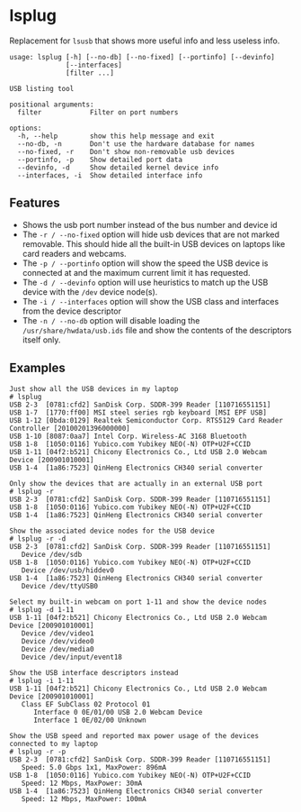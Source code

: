 # lsplug

Replacement for `lsusb` that shows more useful info and less useless info.

```
usage: lsplug [-h] [--no-db] [--no-fixed] [--portinfo] [--devinfo]
              [--interfaces]
              [filter ...]

USB listing tool

positional arguments:
  filter            Filter on port numbers

options:
  -h, --help        show this help message and exit
  --no-db, -n       Don't use the hardware database for names
  --no-fixed, -r    Don't show non-removable usb devices
  --portinfo, -p    Show detailed port data
  --devinfo, -d     Show detailed kernel device info
  --interfaces, -i  Show detailed interface info
```

## Features

* Shows the usb port number instead of the bus number and device id
* The `-r / --no-fixed` option will hide usb devices that are not marked removable. This should hide all the
  built-in USB devices on laptops like card readers and webcams.
* The `-p / --portinfo` option will show the speed the USB device is connected at and the maximum current limit
  it has requested.
* The `-d / --devinfo` option will use heuristics to match up the USB device with the `/dev` device node(s).
* The `-i / --interfaces` option will show the USB class and interfaces from the device descriptor
* The `-n / --no-db` option will disable loading the `/usr/share/hwdata/usb.ids` file and show the contents of
  the descriptors itself only.

## Examples

```shell-session
Just show all the USB devices in my laptop
# lsplug
USB 2-3  [0781:cfd2] SanDisk Corp. SDDR-399 Reader [110716551151]
USB 1-7  [1770:ff00] MSI steel series rgb keyboard [MSI EPF USB]
USB 1-12 [0bda:0129] Realtek Semiconductor Corp. RTS5129 Card Reader Controller [20100201396000000]
USB 1-10 [8087:0aa7] Intel Corp. Wireless-AC 3168 Bluetooth
USB 1-8  [1050:0116] Yubico.com Yubikey NEO(-N) OTP+U2F+CCID
USB 1-11 [04f2:b521] Chicony Electronics Co., Ltd USB 2.0 Webcam Device [200901010001]
USB 1-4  [1a86:7523] QinHeng Electronics CH340 serial converter

Only show the devices that are actually in an external USB port
# lsplug -r
USB 2-3  [0781:cfd2] SanDisk Corp. SDDR-399 Reader [110716551151]
USB 1-8  [1050:0116] Yubico.com Yubikey NEO(-N) OTP+U2F+CCID
USB 1-4  [1a86:7523] QinHeng Electronics CH340 serial converter

Show the associated device nodes for the USB device
# lsplug -r -d
USB 2-3  [0781:cfd2] SanDisk Corp. SDDR-399 Reader [110716551151]
   Device /dev/sdb
USB 1-8  [1050:0116] Yubico.com Yubikey NEO(-N) OTP+U2F+CCID
   Device /dev/usb/hiddev0
USB 1-4  [1a86:7523] QinHeng Electronics CH340 serial converter
   Device /dev/ttyUSB0

Select my built-in webcam on port 1-11 and show the device nodes
# lsplug -d 1-11
USB 1-11 [04f2:b521] Chicony Electronics Co., Ltd USB 2.0 Webcam Device [200901010001]
   Device /dev/video1
   Device /dev/video0
   Device /dev/media0
   Device /dev/input/event18
   
Show the USB interface descriptors instead
# lsplug -i 1-11
USB 1-11 [04f2:b521] Chicony Electronics Co., Ltd USB 2.0 Webcam Device [200901010001]
   Class EF SubClass 02 Protocol 01
      Interface 0 0E/01/00 USB 2.0 Webcam Device
      Interface 1 0E/02/00 Unknown
   
Show the USB speed and reported max power usage of the devices connected to my laptop
# lsplug -r -p
USB 2-3  [0781:cfd2] SanDisk Corp. SDDR-399 Reader [110716551151]
   Speed: 5.0 Gbps 1x1, MaxPower: 896mA
USB 1-8  [1050:0116] Yubico.com Yubikey NEO(-N) OTP+U2F+CCID
   Speed: 12 Mbps, MaxPower: 30mA
USB 1-4  [1a86:7523] QinHeng Electronics CH340 serial converter
   Speed: 12 Mbps, MaxPower: 100mA
```